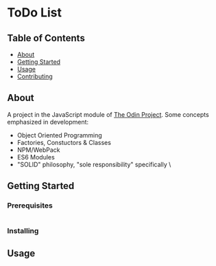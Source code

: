 # ToDo List

## Table of Contents

- [About](#about)
- [Getting Started](#getting_started)
- [Usage](#usage)
- [Contributing](../CONTRIBUTING.md)

## About <a name = "about"></a>

A project in the JavaScript module of [The Odin Project](http://www.theodinproject.com). Some concepts emphasized in development:

- Object Oriented Programming
- Factories, Constuctors & Classes
- NPM/WebPack
- ES6 Modules
- "SOLID" philosophy, "sole responsibility" specifically \

## Getting Started <a name = "getting_started"></a>

### Prerequisites

```

```

### Installing

## Usage <a name = "usage"></a>
